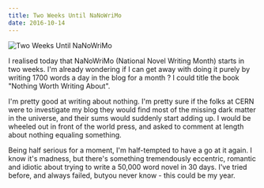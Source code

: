 ```yaml
---
title: Two Weeks Until NaNoWriMo
date: 2016-10-14
---
```


![Two Weeks Until NaNoWriMo](https://source.unsplash.com/l7dbl-sUg3k/1600x900)

I realised today that NaNoWriMo (National Novel Writing Month) starts in two weeks. I'm already wondering if I can get away with doing it purely by writing 1700 words a day in the blog for a month ? I could title the book "Nothing Worth Writing About".

I'm pretty good at writing about nothing. I'm pretty sure if the folks at CERN were to investigate my blog they would find most of the missing dark matter in the universe, and their sums would suddenly start adding up. I would be wheeled out in front of the world press, and asked to comment at length about nothing equaling something.

Being half serious for a moment, I'm half-tempted to have a go at it again. I know it's madness, but there's something tremendously eccentric, romantic and idiotic about trying to write a 50,000 word novel in 30 days. I've tried before, and always failed, butyou never know - this could be my year.